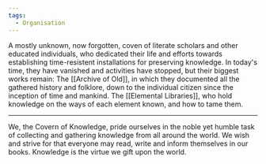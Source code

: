 ```yaml
---
tags:
  - Organisation
---
```

A mostly unknown, now forgotten, coven of literate scholars and other educated individuals, who dedicated their life and efforts towards establishing time-resistent installations for preserving knowledge. 
In today's time, they have vanished and activities have stopped, but their biggest works remain:
The [[Archive of Old]], in which they documented all the gathered history and folklore, down to the individual citizen since the inception of time and mankind.
The [[Elemental Libraries]], who hold knowledge on the ways of each element known, and how to tame them. 

***
We, the Covern of Knowledge, pride ourselves in the noble yet humble task of collecting and gathering knowledge from all around the world. 
We wish and strive for that everyone may read, write and inform themselves in our books. 
Knowledge is the virtue we gift upon the world.  